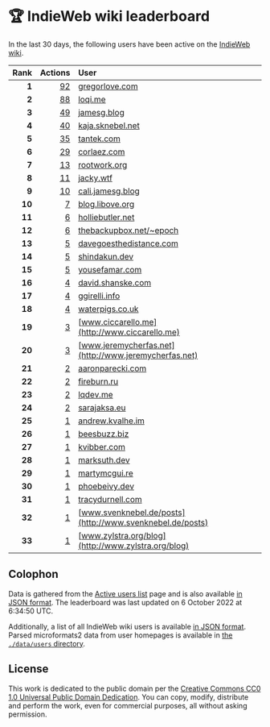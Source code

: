 # 🏆 IndieWeb wiki leaderboard

In the last 30 days, the following users have been active on the [IndieWeb wiki](https://indieweb.org).

| Rank | Actions | User |
|-----:|--------:|:-----|
| **1** | [92](https://indieweb.org/Special:Contributions/Gregorlove.com) | [gregorlove.com](http://gregorlove.com) |
| **2** | [88](https://indieweb.org/Special:Contributions/Loqi.me) | [loqi.me](http://loqi.me) |
| **3** | [49](https://indieweb.org/Special:Contributions/Jamesg.blog) | [jamesg.blog](http://jamesg.blog) |
| **4** | [40](https://indieweb.org/Special:Contributions/Kaja.sknebel.net) | [kaja.sknebel.net](http://kaja.sknebel.net) |
| **5** | [35](https://indieweb.org/Special:Contributions/Tantek.com) | [tantek.com](http://tantek.com) |
| **6** | [29](https://indieweb.org/Special:Contributions/Corlaez.com) | [corlaez.com](http://corlaez.com) |
| **7** | [13](https://indieweb.org/Special:Contributions/Rootwork.org) | [rootwork.org](http://rootwork.org) |
| **8** | [11](https://indieweb.org/Special:Contributions/Jacky.wtf) | [jacky.wtf](http://jacky.wtf) |
| **9** | [10](https://indieweb.org/Special:Contributions/Cali.jamesg.blog) | [cali.jamesg.blog](http://cali.jamesg.blog) |
| **10** | [7](https://indieweb.org/Special:Contributions/Blog.libove.org) | [blog.libove.org](http://blog.libove.org) |
| **11** | [6](https://indieweb.org/Special:Contributions/Holliebutler.net) | [holliebutler.net](http://holliebutler.net) |
| **12** | [6](https://indieweb.org/Special:Contributions/Thebackupbox.net_~epoch) | [thebackupbox.net/~epoch](http://thebackupbox.net/~epoch) |
| **13** | [5](https://indieweb.org/Special:Contributions/Davegoesthedistance.com) | [davegoesthedistance.com](http://davegoesthedistance.com) |
| **14** | [5](https://indieweb.org/Special:Contributions/Shindakun.dev) | [shindakun.dev](http://shindakun.dev) |
| **15** | [5](https://indieweb.org/Special:Contributions/Yousefamar.com) | [yousefamar.com](http://yousefamar.com) |
| **16** | [4](https://indieweb.org/Special:Contributions/David.shanske.com) | [david.shanske.com](http://david.shanske.com) |
| **17** | [4](https://indieweb.org/Special:Contributions/Ggirelli.info) | [ggirelli.info](http://ggirelli.info) |
| **18** | [4](https://indieweb.org/Special:Contributions/Waterpigs.co.uk) | [waterpigs.co.uk](http://waterpigs.co.uk) |
| **19** | [3](https://indieweb.org/Special:Contributions/Www.ciccarello.me) | [www.ciccarello.me](http://www.ciccarello.me) |
| **20** | [3](https://indieweb.org/Special:Contributions/Www.jeremycherfas.net) | [www.jeremycherfas.net](http://www.jeremycherfas.net) |
| **21** | [2](https://indieweb.org/Special:Contributions/Aaronparecki.com) | [aaronparecki.com](http://aaronparecki.com) |
| **22** | [2](https://indieweb.org/Special:Contributions/Fireburn.ru) | [fireburn.ru](http://fireburn.ru) |
| **23** | [2](https://indieweb.org/Special:Contributions/Lqdev.me) | [lqdev.me](http://lqdev.me) |
| **24** | [2](https://indieweb.org/Special:Contributions/Sarajaksa.eu) | [sarajaksa.eu](http://sarajaksa.eu) |
| **25** | [1](https://indieweb.org/Special:Contributions/Andrew.kvalhe.im) | [andrew.kvalhe.im](http://andrew.kvalhe.im) |
| **26** | [1](https://indieweb.org/Special:Contributions/Beesbuzz.biz) | [beesbuzz.biz](http://beesbuzz.biz) |
| **27** | [1](https://indieweb.org/Special:Contributions/Kvibber.com) | [kvibber.com](http://kvibber.com) |
| **28** | [1](https://indieweb.org/Special:Contributions/Marksuth.dev) | [marksuth.dev](http://marksuth.dev) |
| **29** | [1](https://indieweb.org/Special:Contributions/Martymcgui.re) | [martymcgui.re](http://martymcgui.re) |
| **30** | [1](https://indieweb.org/Special:Contributions/Phoebeivy.dev) | [phoebeivy.dev](http://phoebeivy.dev) |
| **31** | [1](https://indieweb.org/Special:Contributions/Tracydurnell.com) | [tracydurnell.com](http://tracydurnell.com) |
| **32** | [1](https://indieweb.org/Special:Contributions/Www.svenknebel.de_posts) | [www.svenknebel.de/posts](http://www.svenknebel.de/posts) |
| **33** | [1](https://indieweb.org/Special:Contributions/Www.zylstra.org_blog) | [www.zylstra.org/blog](http://www.zylstra.org/blog) |


## Colophon

Data is gathered from the [Active users list](https://indieweb.org/Special:ActiveUsers) page and is also available [in JSON format](https://github.com/jgarber623/indieweb-wiki-leaderboard/blob/main/data/leaderboard.json). The leaderboard was last updated on 6 October 2022 at 6:34:50 UTC.

Additionally, a list of all IndieWeb wiki users is available [in JSON format](https://github.com/jgarber623/indieweb-wiki-leaderboard/blob/main/data/users.json). Parsed microformats2 data from user homepages is available in [the `./data/users` directory](https://github.com/jgarber623/indieweb-wiki-leaderboard/blob/main/data/users).

## License

This work is dedicated to the public domain per the [Creative Commons CC0 1.0 Universal Public Domain Dedication](https://creativecommons.org/publicdomain/zero/1.0/). You can copy, modify, distribute and perform the work, even for commercial purposes, all without asking permission.
